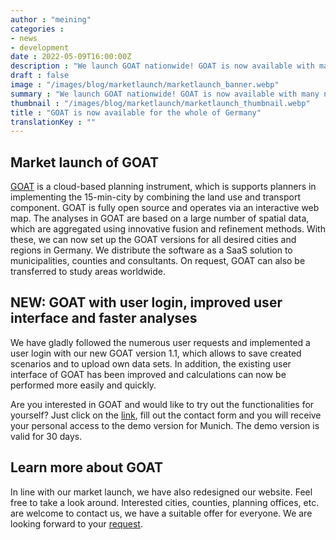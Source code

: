 ```yaml
---
author : "meining"
categories : 
- news
- development
date : 2022-05-09T16:00:00Z
description : "We launch GOAT nationwide! GOAT is now available with many new features for the whole of Germany."
draft : false
image : "/images/blog/marketlaunch/marketlaunch_banner.webp"
summary : "We launch GOAT nationwide! GOAT is now available with many new features for the whole of Germany and can be transferred to any region worldwide. "
thumbnail : "/images/blog/marketlaunch/marketlaunch_thumbnail.webp"
title : "GOAT is now available for the whole of Germany"
translationKey : ""
---
```


## Market launch of GOAT

[GOAT](/en/goat "What is GOAT?") is a cloud-based planning instrument, which is supports planners in implementing the 15-min-city by combining the land use and transport component. GOAT is fully open source and operates via an interactive web map. The analyses in GOAT are based on a large number of spatial data, which are aggregated using innovative fusion and refinement methods. With these, we can now set up the GOAT versions for all desired cities and regions in Germany. We distribute the software as a SaaS solution to municipalities, counties and consultants. On request, GOAT can also be transferred to study areas worldwide.

## NEW: GOAT with user login, improved user interface and faster analyses

We have gladly followed the numerous user requests and implemented a user login with our new GOAT version 1.1, which allows to save created scenarios and to upload own data sets. In addition, the existing user interface of GOAT has been improved and calculations can now be performed more easily and quickly. 

Are you interested in GOAT and would like to try out the functionalities for yourself? Just click on the [link](/en/request-demo/ "Request GOAT demo"), fill out the contact form and you will receive your personal access to the demo version for Munich. The demo version is valid for 30 days.

## Learn more about GOAT

In line with our market launch, we have also redesigned our website. Feel free to take a look around. Interested cities, counties, planning offices, etc. are welcome to contact us, we have a suitable offer for everyone. We are looking forward to your [request](/en/contact/ "Contact us").